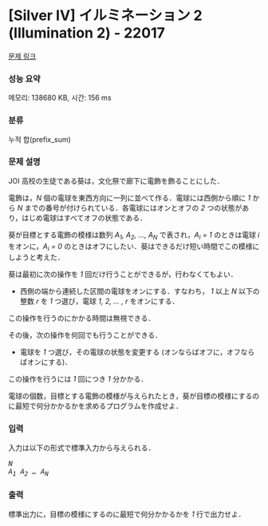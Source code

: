 # [Silver IV] イルミネーション 2 (Illumination 2) - 22017 

[문제 링크](https://www.acmicpc.net/problem/22017) 

### 성능 요약

메모리: 138680 KB, 시간: 156 ms

### 분류

누적 합(prefix_sum)

### 문제 설명

<p>JOI 高校の生徒である葵は，文化祭で廊下に電飾を飾ることにした．</p>

<p>電飾は，<var>N</var> 個の電球を東西方向に一列に並べて作る．電球には西側から順に <var>1</var> から <var>N</var> までの番号が付けられている．各電球にはオンとオフの <var>2</var> つの状態があり，はじめ電球はすべてオフの状態である．</p>

<p>葵が目標とする電飾の模様は数列 <var>A<sub>1</sub>, A<sub>2</sub>, ..., A<sub>N</sub></var> で表され，<var>A<sub>i</sub> = 1</var> のときは電球 <var>i</var> をオンに，<var>A<sub>i</sub> = 0</var> のときはオフにしたい．葵はできるだけ短い時間でこの模様にしようと考えた．</p>

<p>葵は最初に次の操作を <var>1</var> 回だけ行うことができるが，行わなくてもよい．</p>

<ul>
	<li>西側の端から連続した区間の電球をオンにする．すなわち， <var>1</var> 以上 <var>N</var> 以下の整数 <var>r</var> を <var>1</var> つ選び，電球 <var>1, 2, ... , r</var> をオンにする．</li>
</ul>

<p>この操作を行うのにかかる時間は無視できる．</p>

<p>その後，次の操作を何回でも行うことができる．</p>

<ul>
	<li>電球を <var>1</var> つ選び，その電球の状態を変更する (オンならばオフに，オフならばオンにする)．</li>
</ul>

<p>この操作を行うには <var>1</var> 回につき <var>1</var> 分かかる．</p>

<p>電球の個数，目標とする電飾の模様が与えられたとき，葵が目標の模様にするのに最短で何分かかるかを求めるプログラムを作成せよ．</p>

### 입력 

 <p>入力は以下の形式で標準入力から与えられる．</p>

<pre><var>N</var>
<var>A<sub>1</sub></var> <var>A<sub>2</sub></var> <var>…</var> <var>A<sub>N</sub></var></pre>

### 출력 

 <p>標準出力に，目標の模様にするのに最短で何分かかるかを <var>1</var> 行で出力せよ．</p>

